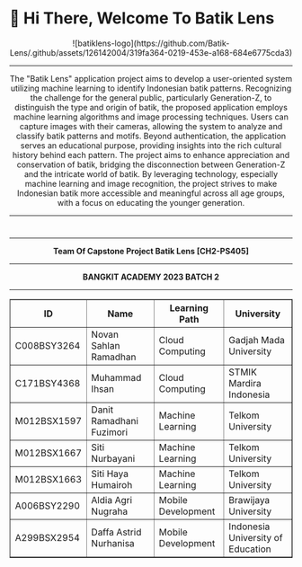 # 👋 Hi There, Welcome To Batik Lens 

<center> ![batiklens-logo](https://github.com/Batik-Lens/.github/assets/126142004/319fa364-0219-453e-a168-684e6775cda3)

***
The "Batik Lens" application project aims to develop a user-oriented system utilizing machine learning to identify Indonesian batik patterns. Recognizing the challenge for the general public, particularly Generation-Z, to distinguish the type and origin of batik, the proposed application employs machine learning algorithms and image processing techniques. Users can capture images with their cameras, allowing the system to analyze and classify batik patterns and motifs. Beyond authentication, the application serves an educational purpose, providing insights into the rich cultural history behind each pattern. The project aims to enhance appreciation and conservation of batik, bridging the disconnection between Generation-Z and the intricate world of batik. By leveraging technology, especially machine learning and image recognition, the project strives to make Indonesian batik more accessible and meaningful across all age groups, with a focus on educating the younger generation.
***
#
<hr>
<html>
  <head>
    <b>Team Of Capstone Project Batik Lens [CH2-PS405]<b>
      <hr>
    <b>BANGKIT ACADEMY 2023 BATCH 2<b>
  </head>
      <br>
      <hr>
  <body>
    <table border="1px">
      <tr>
        <th>ID</th>
        <th>Name</th>
        <th>Learning Path</th>
        <th>University</th>
      </tr>
      <tr>
        <td>C008BSY3264</td>
        <td>Novan Sahlan Ramadhan</td>
        <td>Cloud Computing</td>
        <td>Gadjah Mada University</td>
      </tr>
      <tr>
        <td>C171BSY4368</td>
        <td>Muhammad Ihsan</td>
        <td>Cloud Computing</td>
        <td>STMIK Mardira Indonesia</td>
      </tr>
      <tr>
        <td>M012BSX1597</td>
        <td>Danit Ramadhani Fuzimori</td>
        <td>Machine Learning</td>
        <td>Telkom University</td>
      </tr>
      <tr>
        <td>M012BSX1667</td>
        <td>Siti Nurbayani</td>
        <td>Machine Learning</td>
        <td>Telkom University</td>
      </tr>
      <tr>
        <td>M012BSX1663</td>
        <td>Siti Haya Humairoh</td>
        <td>Machine Learning</td>
        <td>Telkom University</td>
      </tr>
      <tr>
        <td>A006BSY2290</td>
        <td>Aldia Agri Nugraha</td>
        <td>Mobile Development</td>
        <td>Brawijaya University</td>
      </tr>
      <tr>
        <td>A299BSX2954</td>
        <td>Daffa Astrid Nurhanisa</td>
        <td>Mobile Development</td>
        <td>Indonesia University of Education</td>
      </tr>
    </table>
  </body>
</html>

